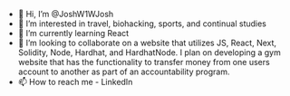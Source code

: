 - 👋 Hi, I’m @JoshW1WJosh
- 👀 I’m interested in travel, biohacking, sports, and continual studies
- 🌱 I’m currently learning React
- 💞️ I’m looking to collaborate on a website that utilizes JS, React, Next, Solidity, Node, Hardhat, and HardhatNode. 
      I plan on developing a gym website that has the functionality to transfer money from one users account to 
      another as part of an accountability program.  
- 📫 How to reach me - LinkedIn

<!---
JoshW1WJosh/JoshW1WJosh is a ✨ special ✨ repository because its `README.md` (this file) appears on your GitHub profile.
You can click the Preview link to take a look at your changes.
--->
